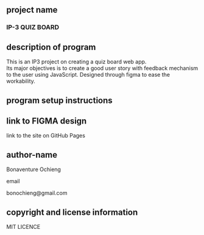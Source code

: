 ## project  name
<h3>IP-3 QUIZ BOARD<h3>

## description of program
<p>This is an IP3 project on creating a quiz board web app. <br>Its major objectives is to create a good user story with feedback mechanism to the user using JavaScript. Designed through figma to ease the workability.<p>

## program setup instructions

## link to FIGMA design
<link href=" https://www.figma.com/file/hhT2Aq8bWSj5WNrYHUdiKO/QUIZBOARD?node-id=0%3A1>
      
     

## link to the site on GitHub Pages

## author-name
<p>Bonaventure Ochieng</p>
<p>email <br> <p>bonochieng@gmail.com<p>

## copyright and license information
<p> MIT LICENCE <p>
